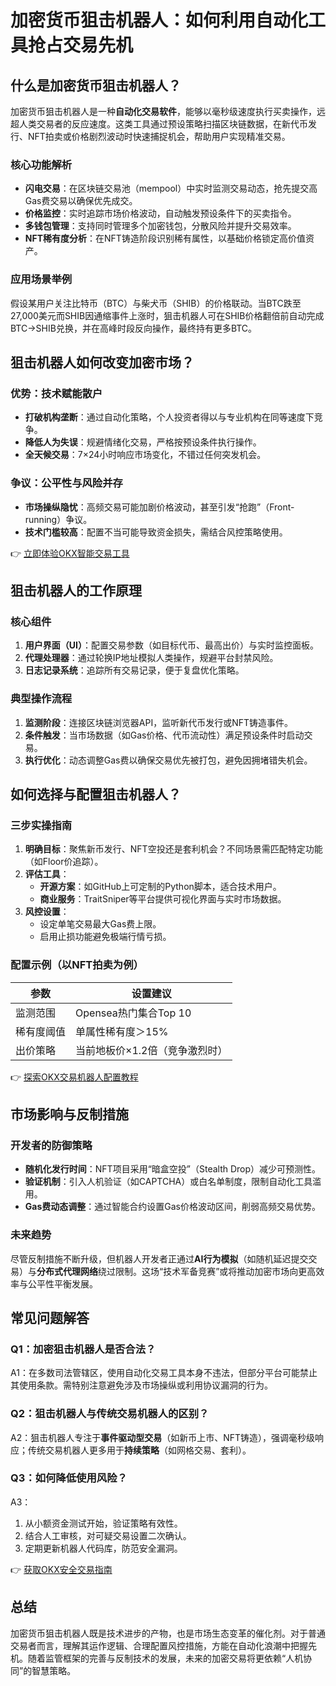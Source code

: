 # 加密货币狙击机器人：如何利用自动化工具抢占交易先机  

## 什么是加密货币狙击机器人？  

加密货币狙击机器人是一种**自动化交易软件**，能够以毫秒级速度执行买卖操作，远超人类交易者的反应速度。这类工具通过预设策略扫描区块链数据，在新代币发行、NFT拍卖或价格剧烈波动时快速捕捉机会，帮助用户实现精准交易。  

### 核心功能解析  
- **闪电交易**：在区块链交易池（mempool）中实时监测交易动态，抢先提交高Gas费交易以确保优先成交。  
- **价格监控**：实时追踪市场价格波动，自动触发预设条件下的买卖指令。  
- **多钱包管理**：支持同时管理多个加密钱包，分散风险并提升交易效率。  
- **NFT稀有度分析**：在NFT铸造阶段识别稀有属性，以基础价格锁定高价值资产。  

### 应用场景举例  
假设某用户关注比特币（BTC）与柴犬币（SHIB）的价格联动。当BTC跌至27,000美元而SHIB因通缩事件上涨时，狙击机器人可在SHIB价格翻倍前自动完成BTC→SHIB兑换，并在高峰时段反向操作，最终持有更多BTC。  

## 狙击机器人如何改变加密市场？  

### 优势：技术赋能散户  
- **打破机构垄断**：通过自动化策略，个人投资者得以与专业机构在同等速度下竞争。  
- **降低人为失误**：规避情绪化交易，严格按预设条件执行操作。  
- **全天候交易**：7×24小时响应市场变化，不错过任何突发机会。  

### 争议：公平性与风险并存  
- **市场操纵隐忧**：高频交易可能加剧价格波动，甚至引发“抢跑”（Front-running）争议。  
- **技术门槛较高**：配置不当可能导致资金损失，需结合风控策略使用。  

👉 [立即体验OKX智能交易工具](https://bit.ly/okx_welcome)  

## 狙击机器人的工作原理  

### 核心组件  
1. **用户界面（UI）**：配置交易参数（如目标代币、最高出价）与实时监控面板。  
2. **代理处理器**：通过轮换IP地址模拟人类操作，规避平台封禁风险。  
3. **日志记录系统**：追踪所有交易记录，便于复盘优化策略。  

### 典型操作流程  
1. **监测阶段**：连接区块链浏览器API，监听新代币发行或NFT铸造事件。  
2. **条件触发**：当市场数据（如Gas价格、代币流动性）满足预设条件时启动交易。  
3. **执行优化**：动态调整Gas费以确保交易优先被打包，避免因拥堵错失机会。  

## 如何选择与配置狙击机器人？  

### 三步实操指南  
1. **明确目标**：聚焦新币发行、NFT空投还是套利机会？不同场景需匹配特定功能（如Floor价追踪）。  
2. **评估工具**：  
   - **开源方案**：如GitHub上可定制的Python脚本，适合技术用户。  
   - **商业服务**：TraitSniper等平台提供可视化界面与实时市场数据。  
3. **风控设置**：  
   - 设定单笔交易最大Gas费上限。  
   - 启用止损功能避免极端行情亏损。  

### 配置示例（以NFT拍卖为例）  
| 参数         | 设置建议                     |  
|--------------|------------------------------|  
| 监测范围     | Opensea热门集合Top 10          |  
| 稀有度阈值   | 单属性稀有度＞15%              |  
| 出价策略     | 当前地板价×1.2倍（竞争激烈时） |  

👉 [探索OKX交易机器人配置教程](https://bit.ly/okx_welcome)  

## 市场影响与反制措施  

### 开发者的防御策略  
- **随机化发行时间**：NFT项目采用“暗盒空投”（Stealth Drop）减少可预测性。  
- **验证机制**：引入人机验证（如CAPTCHA）或白名单制度，限制自动化工具滥用。  
- **Gas费动态调整**：通过智能合约设置Gas价格波动区间，削弱高频交易优势。  

### 未来趋势  
尽管反制措施不断升级，但机器人开发者正通过**AI行为模拟**（如随机延迟提交交易）与**分布式代理网络**绕过限制。这场“技术军备竞赛”或将推动加密市场向更高效率与公平性平衡发展。  

## 常见问题解答  

### Q1：加密狙击机器人是否合法？  
A1：在多数司法管辖区，使用自动化交易工具本身不违法，但部分平台可能禁止其使用条款。需特别注意避免涉及市场操纵或利用协议漏洞的行为。  

### Q2：狙击机器人与传统交易机器人的区别？  
A2：狙击机器人专注于**事件驱动型交易**（如新币上市、NFT铸造），强调毫秒级响应；传统交易机器人更多用于**持续策略**（如网格交易、套利）。  

### Q3：如何降低使用风险？  
A3：  
1. 从小额资金测试开始，验证策略有效性。  
2. 结合人工审核，对可疑交易设置二次确认。  
3. 定期更新机器人代码库，防范安全漏洞。  

👉 [获取OKX安全交易指南](https://bit.ly/okx_welcome)  

## 总结  

加密货币狙击机器人既是技术进步的产物，也是市场生态变革的催化剂。对于普通交易者而言，理解其运作逻辑、合理配置风控措施，方能在自动化浪潮中把握先机。随着监管框架的完善与反制技术的发展，未来的加密交易将更依赖“人机协同”的智慧策略。